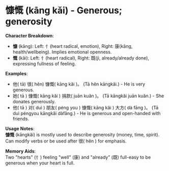 # **慷慨 (kāng kǎi) - Generous; generosity**

**Character Breakdown**:  
- **慷** (kāng): Left: 忄(heart radical, emotion), Right: 康(kāng, health/wellbeing). Implies emotional openness.  
- **慨** (kǎi): Left: 忄(heart radical), Right: 既(jì, already/already done), expressing fullness of feeling.

**Examples**:  
- 他( tā) 很( hěn) 慷慨( kāng kǎi )。 (Tā hěn kāngkǎi.) - He is very generous.  
- 她( tā ) 慷慨( kāng kǎi ) 捐款( juān kuǎn )。 (Tā kāngkǎi juān kuǎn.) - She donates generously.  
- 他( tā ) 对( duì ) 朋友( péng you ) 慷慨( kāng kǎi ) 大方( dà fāng )。 (Tā duì péngyou kāngkǎi dàfāng.) - He is generous and open-handed with friends.

**Usage Notes**:  
**慷慨** (kāngkǎi) is mostly used to describe generosity (money, time, spirit). Can modify verbs or be used after 很( hěn ) for emphasis.

**Memory Aids**:  
Two "hearts" (忄) feeling "well" (康) and "already" (既) full-easy to be generous when your heart is full.
